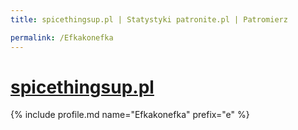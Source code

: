 ```yaml
---
title: spicethingsup.pl | Statystyki patronite.pl | Patromierz

permalink: /Efkakonefka
---
```


# [spicethingsup.pl](https://patronite.pl/Efkakonefka)

{% include profile.md name="Efkakonefka" prefix="e" %}
